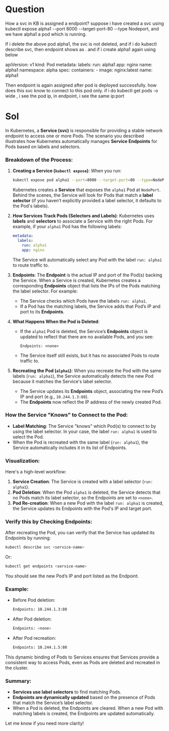 
# Question

How a svc in KB is assigned a endpoint? suppose i have created a svc using kubectl expose alpha1 --port 8000 --target-port-80 --type Nodeport, and we have alpha1 a pod which is running.

If i delete the above pod alpha1, the svc is not deleted, and if i do kubectl describe svc, then endpoint shows as <none>. and if i create alpha1 again using below 

apiVersion: v1
kind: Pod
metadata:
    labels:
      run: alpha1
      app: nginx
    name: alpha1
    namespace: alpha
spec:
    containers:
    -  image: nginx:latest
        name: alpha1

Then endpoint is again assigned after pod is deployed successfully. how does this svc know to connect to this pod only. if i do kubectl get pods -o wide , i see the pod ip, in endpoint, i see the same ip:port 

# Sol

In Kubernetes, a **Service (svc)** is responsible for providing a stable network endpoint to access one or more Pods. The scenario you described illustrates how Kubernetes automatically manages **Service Endpoints** for Pods based on labels and selectors.

### Breakdown of the Process:

1. **Creating a Service (`kubectl expose`)**:
   When you run:
   ```bash 
   kubectl expose pod alpha1 --port=8000 --target-port=80 --type=NodePort -n <ns>
   ```
   Kubernetes creates a **Service** that exposes the `alpha1` Pod at `NodePort`. Behind the scenes, the Service will look for Pods that match a **label selector** (if you haven’t explicitly provided a label selector, it defaults to the Pod's labels).

2. **How Services Track Pods (Selectors and Labels)**:
   Kubernetes uses **labels** and **selectors** to associate a Service with the right Pods. For example, if your `alpha1` Pod has the following labels:

   ```yaml
   metadata:
     labels:
       run: alpha1
       app: nginx
   ```
   The Service will automatically select any Pod with the label `run: alpha1` to route traffic to.

3. **Endpoints**:
   The **Endpoint** is the actual IP and port of the Pod(s) backing the Service. When a Service is created, Kubernetes creates a corresponding **Endpoints** object that lists the IPs of the Pods matching the label selector. For example:

   - The Service checks which Pods have the labels `run: alpha1`.
   - If a Pod has the matching labels, the Service adds that Pod’s IP and port to its **Endpoints**.

4. **What Happens When the Pod is Deleted**:
   - If the `alpha1` Pod is deleted, the Service’s **Endpoints** object is updated to reflect that there are no available Pods, and you see:
     ```
     Endpoints: <none>
     ```
   - The Service itself still exists, but it has no associated Pods to route traffic to.

5. **Recreating the Pod (`alpha1`)**:
   When you recreate the Pod with the same labels (`run: alpha1`), the Service automatically detects the new Pod because it matches the Service's label selector.

   - The Service updates its **Endpoints** object, associating the new Pod’s IP and port (e.g., `10.244.1.3:80`).
   - The **Endpoints** now reflect the IP address of the newly created Pod.

### How the Service "Knows" to Connect to the Pod:
- **Label Matching**: The Service "knows" which Pod(s) to connect to by using the label selector. In your case, the label `run: alpha1` is used to select the Pod.
- When the Pod is recreated with the same label (`run: alpha1`), the Service automatically includes it in its list of Endpoints.

### Visualization:
Here's a high-level workflow:
1. **Service Creation**: The Service is created with a label selector (`run: alpha1`).
2. **Pod Deletion**: When the Pod `alpha1` is deleted, the Service detects that no Pods match its label selector, so the Endpoints are set to `<none>`.
3. **Pod Re-creation**: When a new Pod with the label `run: alpha1` is created, the Service updates its Endpoints with the Pod's IP and target port.

### Verify this by Checking Endpoints:
After recreating the Pod, you can verify that the Service has updated its Endpoints by running:
```bash
kubectl describe svc <service-name>
```
Or:
```bash
kubectl get endpoints <service-name>
```
You should see the new Pod’s IP and port listed as the Endpoint.

### Example:

- Before Pod deletion:
  ```bash
  Endpoints: 10.244.1.3:80
  ```
- After Pod deletion:
  ```bash
  Endpoints: <none>
  ```
- After Pod recreation:
  ```bash
  Endpoints: 10.244.1.5:80
  ```

This dynamic binding of Pods to Services ensures that Services provide a consistent way to access Pods, even as Pods are deleted and recreated in the cluster.

### Summary:
- **Services use label selectors** to find matching Pods.
- **Endpoints are dynamically updated** based on the presence of Pods that match the Service’s label selector.
- When a Pod is deleted, the Endpoints are cleared. When a new Pod with matching labels is created, the Endpoints are updated automatically.

Let me know if you need more clarity!